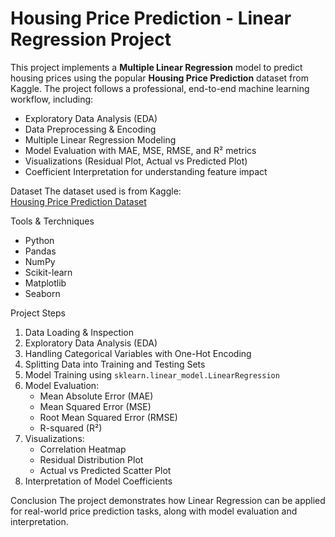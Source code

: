 # Housing Price Prediction - Linear Regression Project

This project implements a **Multiple Linear Regression** model to predict housing prices using the popular **Housing Price Prediction** dataset from Kaggle. 
The project follows a professional, end-to-end machine learning workflow, including:

- Exploratory Data Analysis (EDA)
- Data Preprocessing & Encoding
- Multiple Linear Regression Modeling
- Model Evaluation with MAE, MSE, RMSE, and R² metrics
- Visualizations (Residual Plot, Actual vs Predicted Plot)
- Coefficient Interpretation for understanding feature impact


Dataset
The dataset used is from Kaggle:  
[Housing Price Prediction Dataset]([https://www.kaggle.com/datasets/harishkumardatalab/housing-price-prediction](https://www.kaggle.com/datasets/harishkumardatalab/housing-price-prediction))


Tools & Terchniques

- Python
- Pandas
- NumPy
- Scikit-learn
- Matplotlib
- Seaborn


Project Steps
1. Data Loading & Inspection
2. Exploratory Data Analysis (EDA)
3. Handling Categorical Variables with One-Hot Encoding
4. Splitting Data into Training and Testing Sets
5. Model Training using `sklearn.linear_model.LinearRegression`
6. Model Evaluation:
   - Mean Absolute Error (MAE)
   - Mean Squared Error (MSE)
   - Root Mean Squared Error (RMSE)
   - R-squared (R²)
7. Visualizations:
   - Correlation Heatmap
   - Residual Distribution Plot
   - Actual vs Predicted Scatter Plot
8. Interpretation of Model Coefficients

Conclusion
The project demonstrates how Linear Regression can be applied for real-world price prediction tasks, along with model evaluation and interpretation.
